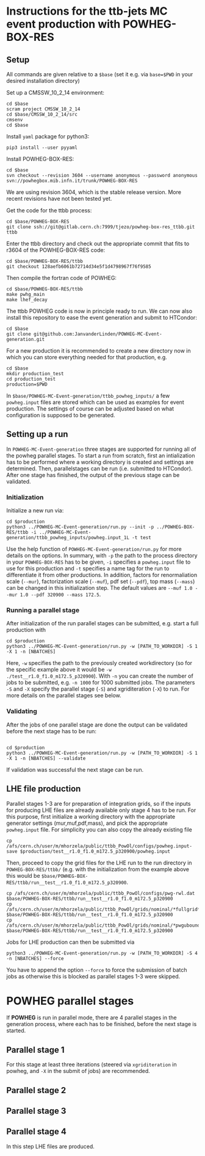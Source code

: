 # Instructions for the ttb-jets MC event production with POWHEG-BOX-RES

## Setup

All commands are given relative to a `$base` (set it e.g. via `base=$PWD` in your desired installation directory)

Set up a CMSSW_10_2_14 environment:
```
cd $base
scram project CMSSW_10_2_14
cd $base/CMSSW_10_2_14/src
cmsenv
cd $base
```
Install `yaml` package for python3:
```
pip3 install --user pyyaml
```

Install POWHEG-BOX-RES:
```
cd $base
svn checkout --revision 3604 --username anonymous --password anonymous svn://powhegbox.mib.infn.it/trunk/POWHEG-BOX-RES
```
We are using revision 3604, which is the stable release version. More recent revisions have not been tested yet.

Get the code for the ttbb process:
```
cd $base/POWHEG-BOX-RES
git clone ssh://git@gitlab.cern.ch:7999/tjezo/powheg-box-res_ttbb.git ttbb
```
Enter the ttbb directory and check out the appropriate commit that fits to r3604 of the POWHEG-BOX-RES code:
```
cd $base/POWHEG-BOX-RES/ttbb
git checkout 128aefb6061b72714d34e5f1d4798967f76f9585
```
Then compile the fortran code of POWHEG:
```
cd $base/POWHEG-BOX-RES/ttbb
make pwhg_main
make lhef_decay
```

The ttbb POWHEG code is now in principle ready to run. We can now also install this repository to ease the event generation and submit to HTCondor:
```
cd $base
git clone git@github.com:JanvanderLinden/POWHEG-MC-Event-generation.git
```

For a new production it is recommended to create a new directory now in which you can store everything needed for that production, e.g.
```
cd $base
mkdir production_test
cd production_test
production=$PWD
```

In `$base/POWHEG-MC-Event-generation/ttbb_powheg_inputs/` a few `powheg.input` files are stored which can be used as examples for event production. The settings of course can be adjusted based on what configuration is supposed to be generated.

## Setting up a run

In `POWHEG-MC-Event-generation` three stages are supported for running all of the powheg parallel stages. 
To start a run from scratch, first an intialization has to be performed where a working directory is created and settings are determined.
Then, parallelstages can be run (i.e. submitted to HTCondor).
After one stage has finished, the output of the previous stage can be validated.

### Initialization

Initialize a new run via:
```
cd $production
python3 ../POWHEG-MC-Event-generation/run.py --init -p ../POWHEG-BOX-RES/ttbb -i ../POWHEG-MC-Event-generation/ttbb_powheg_inputs/powheg.input_1L -t test
```
Use the help function of `POWHEG-MC-Event-generation/run.py` for more details on the options.
In summary, with `-p` the path to the process directory in your `POWHEG-BOX-RES` has to be given, `-i` specifies a `powheg.input` file to use for this production and `-t` specifies a name tag for the run to differentiate it from other productions.
In addition, factors for renormaliation scale (`--mur`), factorization scale (`--muf`), pdf set (`--pdf`), top mass (`--mass`) can be changed in this initialization step. The default values are `--muf 1.0 --mur 1.0 --pdf 320900 --mass 172.5`.

### Running a parallel stage

After initialization of the run parallel stages can be submitted, e.g. start a full production with
```
cd $production
python3 ../POWHEG-MC-Event-generation/run.py -w [PATH_TO_WORKDIR] -S 1 -X 1 -n [NBATCHES]
```
Here, `-w` specifies the path to the previously created workdirectory (so for the specific example above it would be `-w ./test__r1.0_f1.0_m172.5_p320900`). With `-n` you can create the number of jobs to be submitted, e.g. `-n 1000` for 1000 submitted jobs.
The parameters `-S` and `-X` specify the parallel stage (`-S`) and xgriditeration (`-X`) to run. For more details on the parallel stages see below.

### Validating

After the jobs of one parallel stage are done the output can be validated before the next stage has to be run:
```

cd $production
python3 ../POWHEG-MC-Event-generation/run.py -w [PATH_TO_WORKDIR] -S 1 -X 1 -n [NBATCHES] --validate
```
If validation was successful the next stage can be run.


## LHE file production

Parallel stages 1-3 are for preparation of integration grids, so if the inputs for producing LHE files are already available only stage 4 has to be run.
For this purpose, first initialize a working directory with the appropriate generator settings (mur,muf,pdf,mass), and pick the appropriate `powheg.input` file. For simplicity you can also copy the already existing file
```
cp /afs/cern.ch/user/m/mhorzela/public/ttbb_PowOl/configs/powheg.input-save $production/test__r1.0_f1.0_m172.5_p320900/powheg.input
```
Then, proceed to copy the grid files for the LHE run to the run directory in `POWHEG-BOX-RES/ttbb/` (e.g. with the initialization from the example above this would be `$base/POWHEG-BOX-RES/ttbb/run__test__r1.0_f1.0_m172.5_p320900`.
```
cp /afs/cern.ch/user/m/mhorzela/public/ttbb_PowOl/configs/pwg-rwl.dat $base/POWHEG-BOX-RES/ttbb/run__test__r1.0_f1.0_m172.5_p320900
cp /afs/cern.ch/user/m/mhorzela/public/ttbb_PowOl/grids/nominal/*fullgrid* $base/POWHEG-BOX-RES/ttbb/run__test__r1.0_f1.0_m172.5_p320900
cp /afs/cern.ch/user/m/mhorzela/public/ttbb_PowOl/grids/nominal/*pwgubound* $base/POWHEG-BOX-RES/ttbb/run__test__r1.0_f1.0_m172.5_p320900
```
Jobs for LHE production can then be submitted via
```
python3 ../POWHEG-MC-Event-generation/run.py -w [PATH_TO_WORKDIR] -S 4 -n [NBATCHES] --force
```
You have to append the option `--force` to force the submission of batch jobs as otherwise this is blocked as parallel stages 1-3 were skipped.

# POWHEG parallel stages
If **POWHEG** is run in parallel mode, there are 4 parallel stages in the generation process, where each has to be finished, before the next stage is started.

## Parallel stage 1
For this stage at least three iterations (steered via `xgriditeration` in powheg, and `-X` in the submit of jobs) are recommended.

## Parallel stage 2

## Parallel stage 3

## Parallel stage 4
In this step LHE files are produced.
